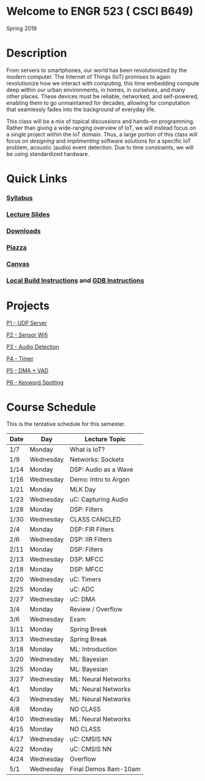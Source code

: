 # Welcome to ENGR 523 ( CSCI B649)

Spring 2019

# Description

From servers to smartphones, our world has been revolutionized by the modern
computer.  The Internet of Things (IoT) promises to again revolutionize how we
interact with computing, this time embedding compute deep within our urban
environments, in homes, in ourselves, and many other places.  These devices
must be reliable, networked, and self-powered, enabling them to go unmaintained
for decades, allowing for computation that seamlessly fades into the background
of everyday life.  

This class will be a mix of topical discussions and hands-on programming.
Rather than giving a wide-ranging overview of IoT, we will instead focus on a
single project within the IoT domain.  Thus, a large portion of this class will
focus on *designing* and *implimenting* software solutions for a specific IoT
problem, acoustic (audio) event detection.  Due to time constraints, we will be
using standardized hardware. 

# Quick Links

### [Syllabus](syllabus.md)

### [Lecture Slides](https://drive.google.com/drive/u/2/folders/1c0alwzeuRnmeZwxsc5-Bif8f2z-Gk_Hh)

### [Downloads](https://drive.google.com/drive/u/1/folders/1O0j-_R9X7K9jCuKZHteRt76lBqL13tbA)

### [Piazza](https://piazza.com/iu/spring2019/engr523)

### [Canvas](https://iu.instructure.com/courses/1773115)

### [Local Build Instructions](build_instructions.md) and [GDB Instructions](gdb_instructions.md)

# Projects

[P1 - UDP Server](https://docs.google.com/document/d/1dJlIPUWk1L2coURPC64BAPZrTUrJ95otM3YQF0NdnT4)

[P2 - Sensor Wifi](https://docs.google.com/document/d/1HSKKS1lVq8QUrBxqqvZk7CzSFvo2mP5SvdMsZ2gXsAY)

[P3 - Audio Detection](https://docs.google.com/document/d/1G985hyylZ0dr9FfbCnRWznqpd8McK9ssAsFdIglHaZg)

[P4 - Timer](https://docs.google.com/document/d/1c-qyhT65gpqn9XuGandkzFnfUGIZWBzrfA2i7joJtVY)

[P5 - DMA + VAD](https://docs.google.com/document/d/17BRWJMWgwCdMD-rr75Du_mxWyAStXXoT-AlgsvXaKdA)

[P6 - Keyword Spotting](https://docs.google.com/document/d/1u26Rr3BAkoaEZ5FkOMhXL--8BtQmY0MW8MFsa8Y2D6E)


# Course Schedule

This is the tentative schedule for this semester.

| Date  |   Day     | Lecture Topic         |
| --    |  -----    |   -----               |
| 1/7   | Monday    | What is IoT?          |
| 1/9   | Wednesday | Networks: Sockets     |
| 1/14  | Monday    | DSP: Audio as a Wave  |
| 1/16  | Wednesday | Demo: Intro to Argon  |
| 1/21  | Monday    | MLK Day               |
| 1/23  | Wednesday | uC: Capturing Audio   |
| 1/28  | Monday    | DSP: Filters          | 
| 1/30  | Wednesday | CLASS CANCLED         |
| 2/4   | Monday    | DSP: FIR Filters      |
| 2/6   | Wednesday | DSP: IIR Filters      | 
| 2/11  | Monday    | DSP: Filters          | 
| 2/13  | Wednesday | DSP: MFCC             |
| 2/18  | Monday    | DSP: MFCC             |
| 2/20  | Wednesday | uC: Timers            |
| 2/25  | Monday    | uC: ADC               |
| 2/27  | Wednesday | uC: DMA               | 
| 3/4   | Monday    | Review / Overflow     | 
| 3/6   | Wednesday | Exam                  |
| 3/11  | Monday    | Spring Break          |
| 3/13  | Wednesday | Spring Break          |
| 3/18  | Monday    | ML:  Introduction     |
| 3/20  | Wednesday | ML: Bayesian          |
| 3/25  | Monday    | ML: Bayesian          |
| 3/27  | Wednesday | ML: Neural Networks   |
| 4/1   | Monday    | ML: Neural Networks   |
| 4/3   | Wednesday | ML: Neural Networks   |
| 4/8   | Monday    | NO CLASS              | 
| 4/10  | Wednesday | ML: Neural Networks   |
| 4/15  | Monday    | NO CLASS              | 
| 4/17  | Wednesday | uC: CMSIS NN          |
| 4/22  | Monday    | uC: CMSIS NN          |
| 4/24  | Wednesday | Overflow              |
| 5/1   | Wednesday | Final Demos 8am-10am  |


